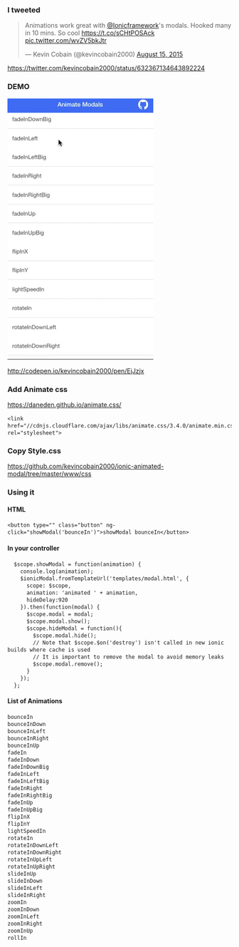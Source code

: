 ### I tweeted

<blockquote class="twitter-tweet" lang="en"><p lang="en" dir="ltr">Animations work great with <a href="https://twitter.com/Ionicframework">@Ionicframework</a>&#39;s modals. Hooked many in 10 mins. So cool &#10;<a href="https://t.co/sCHtPOSAck">https://t.co/sCHtPOSAck</a> <a href="http://t.co/wvZV5bkJtr">pic.twitter.com/wvZV5bkJtr</a></p>&mdash; Kevin Cobain (@kevincobain2000) <a href="https://twitter.com/kevincobain2000/status/632367134643892224">August 15, 2015</a></blockquote>
<script async src="//platform.twitter.com/widgets.js" charset="utf-8"></script>


https://twitter.com/kevincobain2000/status/632367134643892224


### DEMO

![alt tag](animate.gif)

http://codepen.io/kevincobain2000/pen/EjJzjx

### Add Animate css

https://daneden.github.io/animate.css/

```
<link href="//cdnjs.cloudflare.com/ajax/libs/animate.css/3.4.0/animate.min.css" rel="stylesheet">
```

### Copy Style.css

https://github.com/kevincobain2000/ionic-animated-modal/tree/master/www/css

### Using it


#### HTML

```
<button type="" class="button" ng-click="showModal('bounceIn')">showModal bounceIn</button>
```

#### In your controller

```
  $scope.showModal = function(animation) {
    console.log(animation);
    $ionicModal.fromTemplateUrl('templates/modal.html', {
      scope: $scope,
      animation: 'animated ' + animation,
      hideDelay:920
    }).then(function(modal) {
      $scope.modal = modal;
      $scope.modal.show();
      $scope.hideModal = function(){
        $scope.modal.hide();
        // Note that $scope.$on('destroy') isn't called in new ionic builds where cache is used
        // It is important to remove the modal to avoid memory leaks
        $scope.modal.remove();
      }
    });
  };
```


#### List of Animations

```
bounceIn
bounceInDown
bounceInLeft
bounceInRight
bounceInUp
fadeIn
fadeInDown
fadeInDownBig
fadeInLeft
fadeInLeftBig
fadeInRight
fadeInRightBig
fadeInUp
fadeInUpBig
flipInX
flipInY
lightSpeedIn
rotateIn
rotateInDownLeft
rotateInDownRight
rotateInUpLeft
rotateInUpRight
slideInUp
slideInDown
slideInLeft
slideInRight
zoomIn
zoomInDown
zoomInLeft
zoomInRight
zoomInUp
rollIn
```